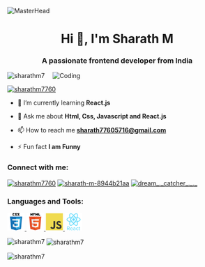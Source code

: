 ![MasterHead](http://drive.google.com/uc?export=view&id=1IYcdxFRShN77t1jGgP-x70K6NNEK0IX1)

<h1 align="center">Hi 👋, I'm Sharath M</h1>
<h3 align="center">A passionate frontend developer from India</h3>
<img align="right" alt="Coding" width="400" src="https://cdn.dribbble.com/users/1162077/screenshots/3848914/programmer.gif">

<p align="left"> <img src="https://komarev.com/ghpvc/?username=sharathm7&label=Profile%20views&color=0e75b6&style=flat" alt="sharathm7" /> </p>

<p align="left"> <a href="https://twitter.com/sharathm7760" target="blank"><img src="https://img.shields.io/twitter/follow/sharathm7760?logo=twitter&style=for-the-badge" alt="sharathm7760" /></a> </p>

- 🌱 I’m currently learning **React.js**

- 💬 Ask me about **Html, Css, Javascript and React.js**

- 📫 How to reach me **sharath77605716@gmail.com**

- ⚡ Fun fact **I am Funny**

<h3 align="left">Connect with me:</h3>
<p align="left">
<a href="https://twitter.com/sharathm7760" target="blank"><img align="center" src="https://raw.githubusercontent.com/rahuldkjain/github-profile-readme-generator/master/src/images/icons/Social/twitter.svg" alt="sharathm7760" height="30" width="40" /></a>
<a href="https://linkedin.com/in/sharath-m-8944b21aa" target="blank"><img align="center" src="https://raw.githubusercontent.com/rahuldkjain/github-profile-readme-generator/master/src/images/icons/Social/linked-in-alt.svg" alt="sharath-m-8944b21aa" height="30" width="40" /></a>
<a href="https://instagram.com/dream_._catcher_._._" target="blank"><img align="center" src="https://raw.githubusercontent.com/rahuldkjain/github-profile-readme-generator/master/src/images/icons/Social/instagram.svg" alt="dream_._catcher_._._" height="30" width="40" /></a>
</p>

<h3 align="left">Languages and Tools:</h3>
<p align="left"> <a href="https://www.w3schools.com/css/" target="_blank" rel="noreferrer"> <img src="https://raw.githubusercontent.com/devicons/devicon/master/icons/css3/css3-original-wordmark.svg" alt="css3" width="40" height="40"/> </a> <a href="https://www.w3.org/html/" target="_blank" rel="noreferrer"> <img src="https://raw.githubusercontent.com/devicons/devicon/master/icons/html5/html5-original-wordmark.svg" alt="html5" width="40" height="40"/> </a> <a href="https://developer.mozilla.org/en-US/docs/Web/JavaScript" target="_blank" rel="noreferrer"> <img src="https://raw.githubusercontent.com/devicons/devicon/master/icons/javascript/javascript-original.svg" alt="javascript" width="40" height="40"/> </a> <a href="https://reactjs.org/" target="_blank" rel="noreferrer"> <img src="https://raw.githubusercontent.com/devicons/devicon/master/icons/react/react-original-wordmark.svg" alt="react" width="40" height="40"/> </a> </p>

<p><img align="left" src="https://github-readme-stats.vercel.app/api/top-langs?username=sharathm7&show_icons=true&locale=en&layout=compact" alt="sharathm7" /></p>

<p>&nbsp;<img align="center" src="https://github-readme-stats.vercel.app/api?username=sharathm7&show_icons=true&locale=en" alt="sharathm7" /></p>

<p><img align="center" src="https://github-readme-streak-stats.herokuapp.com/?user=sharathm7&" alt="sharathm7" /></p>
